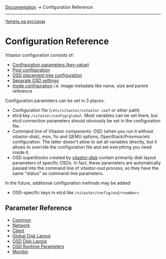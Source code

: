 [Documentation](../README.md#documentation) → Configuration Reference

-----

[Читать на русском](config.ru.md)

# Configuration Reference

Vitastor configuration consists of:
- [Configuration parameters (key-value)](#parameter-reference)
- [Pool configuration](config/pool.en.md)
- [OSD placement tree configuration](config/pool.en.md#placement-tree)
- [Separate OSD settings](config/pool.en.md#osd-settings)
- [Inode configuration](config/inode.en.md) i.e. image metadata like name, size and parent reference

Configuration parameters can be set in 3 places:
- Configuration file (`/etc/vitastor/vitastor.conf` or other path)
- etcd key `/vitastor/config/global`. Most variables can be set there, but etcd
  connection parameters should obviously be set in the configuration file.
- Command line of Vitastor components: OSD (when you run it without vitastor-disk),
  mon, fio and QEMU options, OpenStack/Proxmox/etc configuration. The latter
  doesn't allow to set all variables directly, but it allows to override the
  configuration file and set everything you need inside it.
- OSD superblocks created by [vitastor-disk](usage/disk.en.md) contain
  primarily disk layout parameters of specific OSDs. In fact, these parameters
  are automatically passed into the command line of vitastor-osd process, so
  they have the same "status" as command-line parameters.

In the future, additional configuration methods may be added:
- OSD-specific keys in etcd like `/vitastor/config/osd/<number>`.

## Parameter Reference

- [Common](config/common.en.md)
- [Network](config/network.en.md)
- [Client](config/client.en.md)
- [Global Disk Layout](config/layout-cluster.en.md)
- [OSD Disk Layout](config/layout-osd.en.md)
- [OSD Runtime Parameters](config/osd.en.md)
- [Monitor](config/monitor.en.md)
